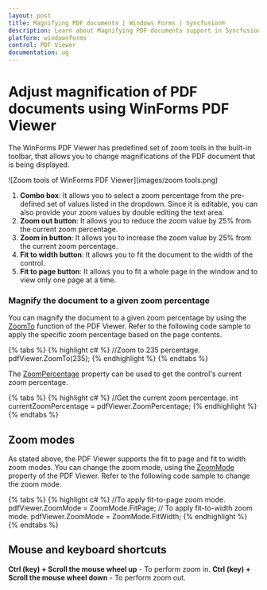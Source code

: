 ```yaml
---
layout: post
title: Magnifying PDF documents | Windows Forms | Syncfusion®
description: Learn about Magnifying PDF documents support in Syncfusion<sup>&reg;</sup>;WinForms Pdf Viewer control, its elements and more.
platform: windowsforms
control: PDF Viewer
documentation: ug
---
```


# Adjust magnification of PDF documents using WinForms PDF Viewer

The WinForms PDF Viewer has predefined set of zoom tools in the built-in toolbar, that allows you to change magnifications of the PDF document that is being displayed.

![Zoom tools of WinForms PDF Viewer](images/zoom tools.png)

1.	**Combo box**: It allows you to select a zoom percentage from the pre-defined set of values listed in the dropdown. Since it is editable, you can also provide your zoom values by double editing the text area.
2.	**Zoom out button**: It allows you to reduce the zoom value by 25% from the current zoom percentage.
3.	**Zoom in button**: It allows you to increase the zoom value by 25% from the current zoom percentage.
4.	**Fit to width button**: It allows you to fit the document to the width of the control.
5.	**Fit to page button**: It allows you to fit a whole page in the window and to view only one page at a time.

### Magnify the document to a given zoom percentage

You can magnify the document to a given zoom percentage by using the [ZoomTo](https://help.syncfusion.com/cr/windowsforms/Syncfusion.Windows.Forms.PdfViewer.PdfViewerControl.html#Syncfusion_Windows_Forms_PdfViewer_PdfViewerControl_ZoomTo_System_Int32_) function of the PDF Viewer. Refer to the following code sample to apply the specific zoom percentage based on the page contents.

{% tabs %}
{% highlight c# %}
//Zoom to 235 percentage.
pdfViewer.ZoomTo(235);
{% endhighlight %}
{% endtabs %}

The [ZoomPercentage](https://help.syncfusion.com/cr/windowsforms/Syncfusion.Windows.Forms.PdfViewer.PdfViewerControl.html#Syncfusion_Windows_Forms_PdfViewer_PdfViewerControl_ZoomPercentage) property can be used to get the control's current zoom percentage.

{% tabs %}
{% highlight c# %}
//Get the current zoom percentage.
int currentZoomPercentage = pdfViewer.ZoomPercentage;
{% endhighlight %}
{% endtabs %}

## Zoom modes

As stated above, the PDF Viewer supports the fit to page and fit to width zoom modes. You can change the zoom mode, using the [ZoomMode](https://help.syncfusion.com/cr/windowsforms/Syncfusion.Windows.Forms.PdfViewer.PdfViewerControl.html#Syncfusion_Windows_Forms_PdfViewer_PdfViewerControl_ZoomMode) property of the PDF Viewer. Refer to the following code sample to change the zoom mode.

{% tabs %}
{% highlight c# %}
//To apply fit-to-page zoom mode.
pdfViewer.ZoomMode = ZoomMode.FitPage;
// To apply fit-to-width zoom mode.
pdfViewer.ZoomMode = ZoomMode.FitWidth;
{% endhighlight %}
{% endtabs %}

## Mouse and keyboard shortcuts

**Ctrl (key) + Scroll the mouse wheel up** - To perform zoom in.
**Ctrl (key) + Scroll the mouse wheel down** - To perform zoom out.
